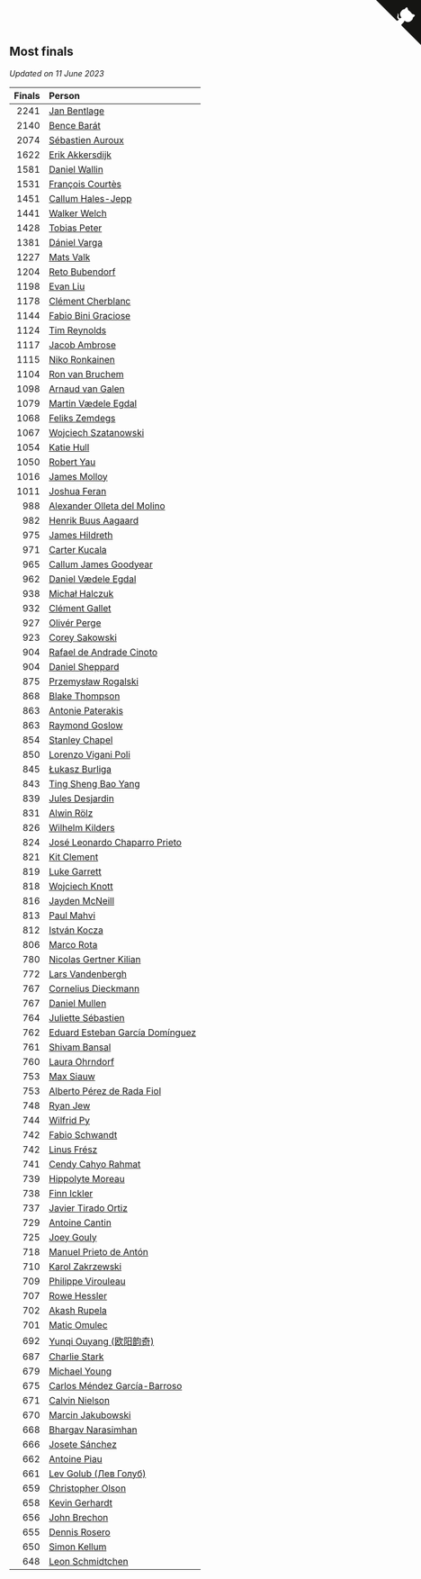 ## Most finals

*Updated on 11 June 2023*

| Finals | Person |
| ---: | :--- |
| 2241 | [Jan Bentlage](https://www.worldcubeassociation.org/persons/2010BENT01) |
| 2140 | [Bence Barát](https://www.worldcubeassociation.org/persons/2008BARA01) |
| 2074 | [Sébastien Auroux](https://www.worldcubeassociation.org/persons/2008AURO01) |
| 1622 | [Erik Akkersdijk](https://www.worldcubeassociation.org/persons/2005AKKE01) |
| 1581 | [Daniel Wallin](https://www.worldcubeassociation.org/persons/2013WALL03) |
| 1531 | [François Courtès](https://www.worldcubeassociation.org/persons/2008COUR01) |
| 1451 | [Callum Hales-Jepp](https://www.worldcubeassociation.org/persons/2012HALE01) |
| 1441 | [Walker Welch](https://www.worldcubeassociation.org/persons/2011WELC01) |
| 1428 | [Tobias Peter](https://www.worldcubeassociation.org/persons/2014PETE03) |
| 1381 | [Dániel Varga](https://www.worldcubeassociation.org/persons/2008VARG01) |
| 1227 | [Mats Valk](https://www.worldcubeassociation.org/persons/2007VALK01) |
| 1204 | [Reto Bubendorf](https://www.worldcubeassociation.org/persons/2012BUBE01) |
| 1198 | [Evan Liu](https://www.worldcubeassociation.org/persons/2009LIUE01) |
| 1178 | [Clément Cherblanc](https://www.worldcubeassociation.org/persons/2014CHER05) |
| 1144 | [Fabio Bini Graciose](https://www.worldcubeassociation.org/persons/2010GRAC02) |
| 1124 | [Tim Reynolds](https://www.worldcubeassociation.org/persons/2005REYN01) |
| 1117 | [Jacob Ambrose](https://www.worldcubeassociation.org/persons/2010AMBR01) |
| 1115 | [Niko Ronkainen](https://www.worldcubeassociation.org/persons/2010RONK01) |
| 1104 | [Ron van Bruchem](https://www.worldcubeassociation.org/persons/2003BRUC01) |
| 1098 | [Arnaud van Galen](https://www.worldcubeassociation.org/persons/2006GALE01) |
| 1079 | [Martin Vædele Egdal](https://www.worldcubeassociation.org/persons/2013EGDA02) |
| 1068 | [Feliks Zemdegs](https://www.worldcubeassociation.org/persons/2009ZEMD01) |
| 1067 | [Wojciech Szatanowski](https://www.worldcubeassociation.org/persons/2011SZAT01) |
| 1054 | [Katie Hull](https://www.worldcubeassociation.org/persons/2010HULL01) |
| 1050 | [Robert Yau](https://www.worldcubeassociation.org/persons/2009YAUR01) |
| 1016 | [James Molloy](https://www.worldcubeassociation.org/persons/2011MOLL01) |
| 1011 | [Joshua Feran](https://www.worldcubeassociation.org/persons/2011FERA01) |
| 988 | [Alexander Olleta del Molino](https://www.worldcubeassociation.org/persons/2008OLLE01) |
| 982 | [Henrik Buus Aagaard](https://www.worldcubeassociation.org/persons/2006BUUS01) |
| 975 | [James Hildreth](https://www.worldcubeassociation.org/persons/2009HILD01) |
| 971 | [Carter Kucala](https://www.worldcubeassociation.org/persons/2015KUCA01) |
| 965 | [Callum James Goodyear](https://www.worldcubeassociation.org/persons/2012GOOD02) |
| 962 | [Daniel Vædele Egdal](https://www.worldcubeassociation.org/persons/2013EGDA01) |
| 938 | [Michał Halczuk](https://www.worldcubeassociation.org/persons/2006HALC01) |
| 932 | [Clément Gallet](https://www.worldcubeassociation.org/persons/2004GALL02) |
| 927 | [Olivér Perge](https://www.worldcubeassociation.org/persons/2007PERG01) |
| 923 | [Corey Sakowski](https://www.worldcubeassociation.org/persons/2011SAKO01) |
| 904 | [Rafael de Andrade Cinoto](https://www.worldcubeassociation.org/persons/2007CINO01) |
| 904 | [Daniel Sheppard](https://www.worldcubeassociation.org/persons/2009SHEP01) |
| 875 | [Przemysław Rogalski](https://www.worldcubeassociation.org/persons/2013ROGA02) |
| 868 | [Blake Thompson](https://www.worldcubeassociation.org/persons/2010THOM03) |
| 863 | [Antonie Paterakis](https://www.worldcubeassociation.org/persons/2012PATE01) |
| 863 | [Raymond Goslow](https://www.worldcubeassociation.org/persons/2014GOSL01) |
| 854 | [Stanley Chapel](https://www.worldcubeassociation.org/persons/2016CHAP04) |
| 850 | [Lorenzo Vigani Poli](https://www.worldcubeassociation.org/persons/2007POLI01) |
| 845 | [Łukasz Burliga](https://www.worldcubeassociation.org/persons/2013BURL01) |
| 843 | [Ting Sheng Bao Yang](https://www.worldcubeassociation.org/persons/2008BAOY01) |
| 839 | [Jules Desjardin](https://www.worldcubeassociation.org/persons/2010DESJ01) |
| 831 | [Alwin Rölz](https://www.worldcubeassociation.org/persons/2016ROLZ01) |
| 826 | [Wilhelm Kilders](https://www.worldcubeassociation.org/persons/2010KILD02) |
| 824 | [José Leonardo Chaparro Prieto](https://www.worldcubeassociation.org/persons/2011CHAP01) |
| 821 | [Kit Clement](https://www.worldcubeassociation.org/persons/2008CLEM01) |
| 819 | [Luke Garrett](https://www.worldcubeassociation.org/persons/2017GARR05) |
| 818 | [Wojciech Knott](https://www.worldcubeassociation.org/persons/2011KNOT01) |
| 816 | [Jayden McNeill](https://www.worldcubeassociation.org/persons/2012MCNE01) |
| 813 | [Paul Mahvi](https://www.worldcubeassociation.org/persons/2012MAHV01) |
| 812 | [István Kocza](https://www.worldcubeassociation.org/persons/2005KOCZ01) |
| 806 | [Marco Rota](https://www.worldcubeassociation.org/persons/2009ROTA01) |
| 780 | [Nicolas Gertner Kilian](https://www.worldcubeassociation.org/persons/2013GERT01) |
| 772 | [Lars Vandenbergh](https://www.worldcubeassociation.org/persons/2003VAND01) |
| 767 | [Cornelius Dieckmann](https://www.worldcubeassociation.org/persons/2009DIEC01) |
| 767 | [Daniel Mullen](https://www.worldcubeassociation.org/persons/2016MULL04) |
| 764 | [Juliette Sébastien](https://www.worldcubeassociation.org/persons/2014SEBA01) |
| 762 | [Eduard Esteban García Domínguez](https://www.worldcubeassociation.org/persons/2011EDUA01) |
| 761 | [Shivam Bansal](https://www.worldcubeassociation.org/persons/2011BANS02) |
| 760 | [Laura Ohrndorf](https://www.worldcubeassociation.org/persons/2009OHRN01) |
| 753 | [Max Siauw](https://www.worldcubeassociation.org/persons/2017SIAU02) |
| 753 | [Alberto Pérez de Rada Fiol](https://www.worldcubeassociation.org/persons/2011FIOL01) |
| 748 | [Ryan Jew](https://www.worldcubeassociation.org/persons/2008JEWR01) |
| 744 | [Wilfrid Py](https://www.worldcubeassociation.org/persons/2016PYWI01) |
| 742 | [Fabio Schwandt](https://www.worldcubeassociation.org/persons/2014SCHW02) |
| 742 | [Linus Frész](https://www.worldcubeassociation.org/persons/2011FRES01) |
| 741 | [Cendy Cahyo Rahmat](https://www.worldcubeassociation.org/persons/2010RAHM02) |
| 739 | [Hippolyte Moreau](https://www.worldcubeassociation.org/persons/2008MORE02) |
| 738 | [Finn Ickler](https://www.worldcubeassociation.org/persons/2012ICKL01) |
| 737 | [Javier Tirado Ortiz](https://www.worldcubeassociation.org/persons/2009TIRA01) |
| 729 | [Antoine Cantin](https://www.worldcubeassociation.org/persons/2010CANT02) |
| 725 | [Joey Gouly](https://www.worldcubeassociation.org/persons/2007GOUL01) |
| 718 | [Manuel Prieto de Antón](https://www.worldcubeassociation.org/persons/2015ANTO04) |
| 710 | [Karol Zakrzewski](https://www.worldcubeassociation.org/persons/2014ZAKR01) |
| 709 | [Philippe Virouleau](https://www.worldcubeassociation.org/persons/2008VIRO01) |
| 707 | [Rowe Hessler](https://www.worldcubeassociation.org/persons/2007HESS01) |
| 702 | [Akash Rupela](https://www.worldcubeassociation.org/persons/2012RUPE01) |
| 701 | [Matic Omulec](https://www.worldcubeassociation.org/persons/2010OMUL02) |
| 692 | [Yunqi Ouyang (欧阳韵奇)](https://www.worldcubeassociation.org/persons/2007YUNQ01) |
| 687 | [Charlie Stark](https://www.worldcubeassociation.org/persons/2014STAR05) |
| 679 | [Michael Young](https://www.worldcubeassociation.org/persons/2008YOUN02) |
| 675 | [Carlos Méndez García-Barroso](https://www.worldcubeassociation.org/persons/2010GARC02) |
| 671 | [Calvin Nielson](https://www.worldcubeassociation.org/persons/2014NIEL03) |
| 670 | [Marcin Jakubowski](https://www.worldcubeassociation.org/persons/2007JAKU01) |
| 668 | [Bhargav Narasimhan](https://www.worldcubeassociation.org/persons/2011NARA02) |
| 666 | [Josete Sánchez](https://www.worldcubeassociation.org/persons/2015SANC18) |
| 662 | [Antoine Piau](https://www.worldcubeassociation.org/persons/2008PIAU01) |
| 661 | [Lev Golub (Лев Голуб)](https://www.worldcubeassociation.org/persons/2014HOLU01) |
| 659 | [Christopher Olson](https://www.worldcubeassociation.org/persons/2009OLSO01) |
| 658 | [Kevin Gerhardt](https://www.worldcubeassociation.org/persons/2013GERH01) |
| 656 | [John Brechon](https://www.worldcubeassociation.org/persons/2010BREC01) |
| 655 | [Dennis Rosero](https://www.worldcubeassociation.org/persons/2010ROSE03) |
| 650 | [Simon Kellum](https://www.worldcubeassociation.org/persons/2016KELL12) |
| 648 | [Leon Schmidtchen](https://www.worldcubeassociation.org/persons/2010SCHM01) |


<a href="https://github.com/jonatanklosko/wca_statistics" class="github-corner" aria-label="View source on Github"><svg width="80" height="80" viewBox="0 0 250 250" style="fill:#151513; color:#fff; position: absolute; top: 0; border: 0; right: 0;" aria-hidden="true"><path d="M0,0 L115,115 L130,115 L142,142 L250,250 L250,0 Z"></path><path d="M128.3,109.0 C113.8,99.7 119.0,89.6 119.0,89.6 C122.0,82.7 120.5,78.6 120.5,78.6 C119.2,72.0 123.4,76.3 123.4,76.3 C127.3,80.9 125.5,87.3 125.5,87.3 C122.9,97.6 130.6,101.9 134.4,103.2" fill="currentColor" style="transform-origin: 130px 106px;" class="octo-arm"></path><path d="M115.0,115.0 C114.9,115.1 118.7,116.5 119.8,115.4 L133.7,101.6 C136.9,99.2 139.9,98.4 142.2,98.6 C133.8,88.0 127.5,74.4 143.8,58.0 C148.5,53.4 154.0,51.2 159.7,51.0 C160.3,49.4 163.2,43.6 171.4,40.1 C171.4,40.1 176.1,42.5 178.8,56.2 C183.1,58.6 187.2,61.8 190.9,65.4 C194.5,69.0 197.7,73.2 200.1,77.6 C213.8,80.2 216.3,84.9 216.3,84.9 C212.7,93.1 206.9,96.0 205.4,96.6 C205.1,102.4 203.0,107.8 198.3,112.5 C181.9,128.9 168.3,122.5 157.7,114.1 C157.9,116.9 156.7,120.9 152.7,124.9 L141.0,136.5 C139.8,137.7 141.6,141.9 141.8,141.8 Z" fill="currentColor" class="octo-body"></path></svg></a><style>.github-corner:hover .octo-arm{animation:octocat-wave 560ms ease-in-out}@keyframes octocat-wave{0%,100%{transform:rotate(0)}20%,60%{transform:rotate(-25deg)}40%,80%{transform:rotate(10deg)}}@media (max-width:500px){.github-corner:hover .octo-arm{animation:none}.github-corner .octo-arm{animation:octocat-wave 560ms ease-in-out}}</style>
